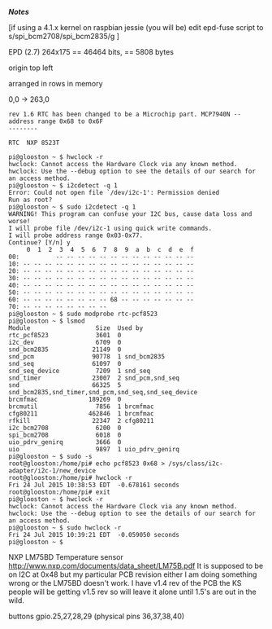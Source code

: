 ***Notes***

[if using a 4.1.x kernel on raspbian jessie (you will be) edit epd-fuse script to s/spi_bcm2708/spi_bcm2835/g ]

EPD (2.7)
264x175 == 46464 bits, == 5808 bytes

origin top left

arranged in rows in memory

0,0 -> 263,0

```
rev 1.6 RTC has been changed to be a Microchip part. MCP7940N -- address range 0x68 to 0x6F
--------

RTC  NXP 8523T

pi@glooston ~ $ hwclock -r
hwclock: Cannot access the Hardware Clock via any known method.
hwclock: Use the --debug option to see the details of our search for an access method.
pi@glooston ~ $ i2cdetect -q 1
Error: Could not open file `/dev/i2c-1': Permission denied
Run as root?
pi@glooston ~ $ sudo i2cdetect -q 1
WARNING! This program can confuse your I2C bus, cause data loss and worse!
I will probe file /dev/i2c-1 using quick write commands.
I will probe address range 0x03-0x77.
Continue? [Y/n] y
     0  1  2  3  4  5  6  7  8  9  a  b  c  d  e  f
00:          -- -- -- -- -- -- -- -- -- -- -- -- --
10: -- -- -- -- -- -- -- -- -- -- -- -- -- -- -- --
20: -- -- -- -- -- -- -- -- -- -- -- -- -- -- -- --
30: -- -- -- -- -- -- -- -- -- -- -- -- -- -- -- --
40: -- -- -- -- -- -- -- -- -- -- -- -- -- -- -- --
50: -- -- -- -- -- -- -- -- -- -- -- -- -- -- -- --
60: -- -- -- -- -- -- -- -- 68 -- -- -- -- -- -- --
70: -- -- -- -- -- -- -- --
pi@glooston ~ $ sudo modprobe rtc-pcf8523
pi@glooston ~ $ lsmod
Module                  Size  Used by
rtc_pcf8523             3601  0
i2c_dev                 6709  0
snd_bcm2835            21149  0
snd_pcm                90778  1 snd_bcm2835
snd_seq                61097  0
snd_seq_device          7209  1 snd_seq
snd_timer              23007  2 snd_pcm,snd_seq
snd                    66325  5 snd_bcm2835,snd_timer,snd_pcm,snd_seq,snd_seq_device
brcmfmac              189269  0
brcmutil                7856  1 brcmfmac
cfg80211              462846  1 brcmfmac
rfkill                 22347  2 cfg80211
i2c_bcm2708             6200  0
spi_bcm2708             6018  0
uio_pdrv_genirq         3666  0
uio                     9897  1 uio_pdrv_genirq
pi@glooston ~ $ sudo -s
root@glooston:/home/pi# echo pcf8523 0x68 > /sys/class/i2c-adapter/i2c-1/new_device
root@glooston:/home/pi# hwclock -r
Fri 24 Jul 2015 10:38:53 EDT  -0.678161 seconds
root@glooston:/home/pi# exit
pi@glooston ~ $ hwclock -r
hwclock: Cannot access the Hardware Clock via any known method.
hwclock: Use the --debug option to see the details of our search for an access method.
pi@glooston ~ $ sudo hwclock -r
Fri 24 Jul 2015 10:39:21 EDT  -0.059050 seconds
pi@glooston ~ $
```



NXP LM75BD Temperature sensor
http://www.nxp.com/documents/data_sheet/LM75B.pdf
It is supposed to be on I2C at 0x48 but my particular PCB revision either I am doing something wrong or the LM75BD doesn't work. I have v1.4 rev of the PCB the KS people will be getting v1.5 rev so will leave it alone until 1.5's are out in the wild.

buttons gpio.25,27,28,29 (physical pins 36,37,38,40)
